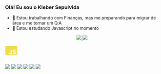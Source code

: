 ### Olá! Eu sou o Kleber Sepulvida


- 🔭 Estou trabalhando com Finanças, mas me preparando para migrar de área e me tornar um Q.A
- 🌱 Estou estudando Javascript no momento

<div align="center">
  <a href="https://github.com/Klebersepullvida">
  <img height="140em" src="https://github-readme-stats.vercel.app/api?username=klebersepullvida&show_icons=true&theme=dark&include_all_commits=true&count_private=true"/>
  <img height="100em" src="https://github-readme-stats.vercel.app/api/top-langs/?username=klebersepullvida&layout=compact&langs_count=7&theme=dark"/>
</div>
<div style="display: inline_block"><br>
  <img align="center" alt="Rafa-Js" height="30" width="40" src="https://raw.githubusercontent.com/devicons/devicon/master/icons/javascript/javascript-plain.svg">
    
  ##
 
<div> 
  <a href="https://www.youtube.com/channel/UC7wOVQbBCiz6jSQxQ2VIVXA" target="_blank"><img src="https://img.shields.io/badge/YouTube-FF0000?style=for-the-badge&logo=youtube&logoColor=white" target="_blank"></a>
  <a href="https://www.instagram.com/klebersepullvida" target="_blank"><img src="https://img.shields.io/badge/-Instagram-%23E4405F?style=for-the-badge&logo=instagram&logoColor=white" target="_blank"></a>
 	<a href="https://www.twitch.tv/klebimfps" target="_blank"><img src="https://img.shields.io/badge/Twitch-9146FF?style=for-the-badge&logo=twitch&logoColor=white" target="_blank"></a>
 <a href="https://discord.gg/wagxzStdcR" target="_blank"><img src="https://img.shields.io/badge/Discord-7289DA?style=for-the-badge&logo=discord&logoColor=white" target="_blank"></a> 
  <a href = "mailto:klebersepullvida@icloud.com"><img src="https://img.shields.io/badge/-contato-%23333?style=for-the-badge&logo=icloud&logoColor=white" target="_blank"></a>
  <a href="https://www.linkedin.com/in/klebersepullvida" target="_blank"><img src="https://img.shields.io/badge/-LinkedIn-%230077B5?style=for-the-badge&logo=linkedin&logoColor=white" target="_blank"></a> 
 
</div>
